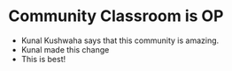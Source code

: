 # Community Classroom is OP

- Kunal Kushwaha says that this community is amazing.
- Kunal made this change
- This is best!
